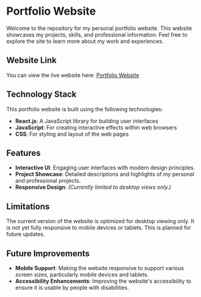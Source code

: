 # Portfolio Website

Welcome to the repository for my personal portfolio website. This website showcases my projects, skills, and professional information. Feel free to explore the site to learn more about my work and experiences.

## Website Link

You can view the live website here: [Portfolio Website]([https://661891899b9d9f63f5959d24--stunning-cascaron-ff04dc.netlify.app/](https://661957079ac87f076c7681d2--sparkling-lily-8b7abb.netlify.app/))

## Technology Stack

This portfolio website is built using the following technologies:

- **React.js**: A JavaScript library for building user interfaces
- **JavaScript**: For creating interactive effects within web browsers
- **CSS**: For styling and layout of the web pages

## Features

- **Interactive UI**: Engaging user interfaces with modern design principles.
- **Project Showcase**: Detailed descriptions and highlights of my personal and professional projects.
- **Responsive Design**: *(Currently limited to desktop views only.)*

## Limitations

The current version of the website is optimized for desktop viewing only. It is not yet fully responsive to mobile devices or tablets. This is planned for future updates.

## Future Improvements

- **Mobile Support**: Making the website responsive to support various screen sizes, particularly mobile devices and tablets.
- **Accessibility Enhancements**: Improving the website's accessibility to ensure it is usable by people with disabilities.

